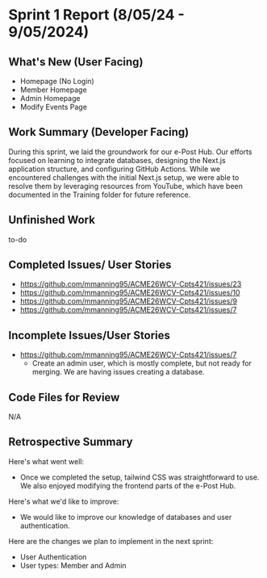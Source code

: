 # Sprint 1 Report (8/05/24 - 9/05/2024)

## What's New (User Facing)
* Homepage (No Login)
* Member Homepage 
* Admin Homepage
* Modify Events Page

## Work Summary (Developer Facing)
During this sprint, we laid the groundwork for our e-Post Hub. Our efforts focused on learning to integrate databases, designing the Next.js application structure, and configuring GitHub Actions. While we encountered challenges with the initial Next.js setup, we were able to resolve them by leveraging resources from YouTube, which have been documented in the Training folder for future reference.

## Unfinished Work
to-do

## Completed Issues/ User Stories
* https://github.com/mmanning95/ACME26WCV-Cpts421/issues/23
* https://github.com/mmanning95/ACME26WCV-Cpts421/issues/10
* https://github.com/mmanning95/ACME26WCV-Cpts421/issues/9
* https://github.com/mmanning95/ACME26WCV-Cpts421/issues/7

 ## Incomplete Issues/User Stories
- https://github.com/mmanning95/ACME26WCV-Cpts421/issues/7
  - Create an admin user, which is mostly complete, but not ready for merging. We are having issues creating a database. 

## Code Files for Review
N/A

## Retrospective Summary
Here's what went well:
* Once we completed the setup, tailwind CSS was straightforward to use. We also enjoyed modifying the frontend parts of the e-Post Hub.
 
Here's what we'd like to improve:
* We would like to improve our knowledge of databases and user authentication.
  
Here are the changes we plan to implement in the next sprint:
* User Authentication
* User types: Member and Admin
